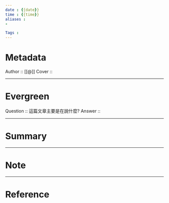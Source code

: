```yaml
---
date : {{date}}
time : {{time}}
aliases : 
-

Tags : 
---
```

# Metadata
Author :: [[@]]
Cover ::

---
# Evergreen
Question :: 這篇文章主要是在說什麼?
Answer ::

---
# Summary


---
# Note


---
# Reference
